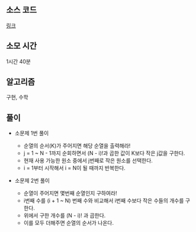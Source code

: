 ## 소스 코드
[링크](https://www.acmicpc.net/source/73431658)

## 소모 시간
1시간 40분

## 알고리즘
구현, 수학

## 풀이
* 소문제 1번 풀이
  * 순열의 순서(K)가 주어지면 해당 순열을 출력해라!
  * j = 1 ~ N - 1까지 순회하면서 (N - i)!과 곱한 값이 K보다 작은 j값을 구한다.  
  * 현재 사용 가능한 원소 중에서 j번째로 작은 원소를 선택한다.
  * i = 1부터 시작해서 i = N이 될 때까지 반복한다.

* 소문제 2번 풀이
  * 순열이 주어지면 몇번째 순열인지 구하여라!
  * i번째 수를 (i + 1 ~ N) 번째 수와 비교해서 i번째 수보다 작은 수들의 개수를 구한다.
  * 위에서 구한 개수를 (N - i)! 과 곱한다.
  * 이를 모두 더해주면 순열의 순서가 나온다. 